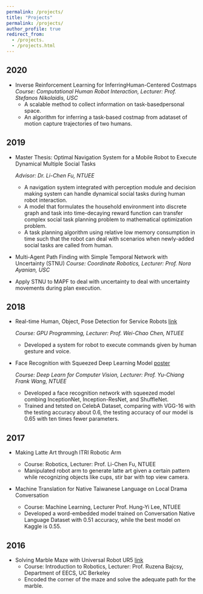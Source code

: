 ```yaml
---
permalink: /projects/
title: "Projects"
permalink: /projects/
author_profile: true
redirect_from:
  - /projects.
  - /projects.html
---
```


## 2020
* Inverse Reinforcement Learning for InferringHuman-Centered Costmaps
  *Course: Computational Human Robot Interaction, Lecturer: Prof. Stefanos Nikolaidis, USC*
  * A scalable method to collect information on task-basedpersonal space.
  * An algorithm for inferring a task-based costmap from adataset of motion capture trajectories of two humans.

## 2019
* Master Thesis: Optimal Navigation System for a Mobile Robot to Execute Dynamical Multiple Social Tasks
  
  *Advisor: Dr. Li-Chen Fu, NTUEE*
  * A navigation system integrated with perception module and decision making system can handle dynamical social tasks during human robot interaction.
  * A model that formulates the household environment into discrete graph and task into time-decaying reward function can transfer complex social task planning problem to mathematical optimization problem. 
  * A task planning algorithm using relative low memory consumption in time such that the robot can deal with scenarios when newly-added social tasks are called from human. 


*  Multi-Agent Path Finding with Simple Temporal Network with Uncertainty (STNU)
  *Course: Coordinate Robotics, Lecturer: Prof. Nora Ayanian, USC*
  * Apply STNU to MAPF to deal with uncertainty to deal with uncertainty movements during plan execution.

## 2018
* Real-time Human, Object, Pose Detection for Service Robots [link](https://a9451406.wixsite.com/gpgpurobotproject)
  
  *Course: GPU Programming, Lecturer: Prof. Wei-Chao Chen, NTUEE*
  * Developed a system for robot to execute commands given by human gesture and voice.

* Face Recognition with Squeezed Deep Learning Model [poster](https://drive.google.com/file/d/1jlZSmr7yZB87IewN-447M4WQPaK8Qv4I/view)
  
  *Course: Deep Learn for Computer Vision, Lecturer: Prof. Yu-Chiang Frank Wang, NTUEE*
  * Developed a face recognition network with squeezed model combing InceptionNet, Inception-ResNet, and ShuffleNet.
  * Trained and tetsted on CelebA Dataset, comparing with VGG-16 with the testing accuracy about 0.6, the testing accuracy of our model is 0.65 with ten times fewer parameters.

## 2017
* Making Latte Art through ITRI Robotic Arm
  * Course: Robotics, Lecturer: Prof. Li-Chen Fu, NTUEE
  * Manipulated robot arm to generate latte art given a certain pattern while recognizing objects like cups, stir bar with top view camera.

* Machine Translation for Native Taiwanese Language on Local Drama Conversation
  * Course: Machine Learning, Lecturer Prof. Hung-Yi Lee, NTUEE
  * Developed a word-embedded model trained on Conversation Native Language Dataset with 0.51 accuracy, while the best model on Kaggle is 0.55.

## 2016
* Solving Marble Maze with Universal Robot UR5 [link](https://awehandsomemore.wixsite.com/ur5projectmarblemaze)
  * Course: Introduction to Robotics, Lecturer: Prof. Ruzena Bajcsy, Department of EECS, UC Berkeley
  * Encoded the corner of the maze and solve the adequate path for the marble.
